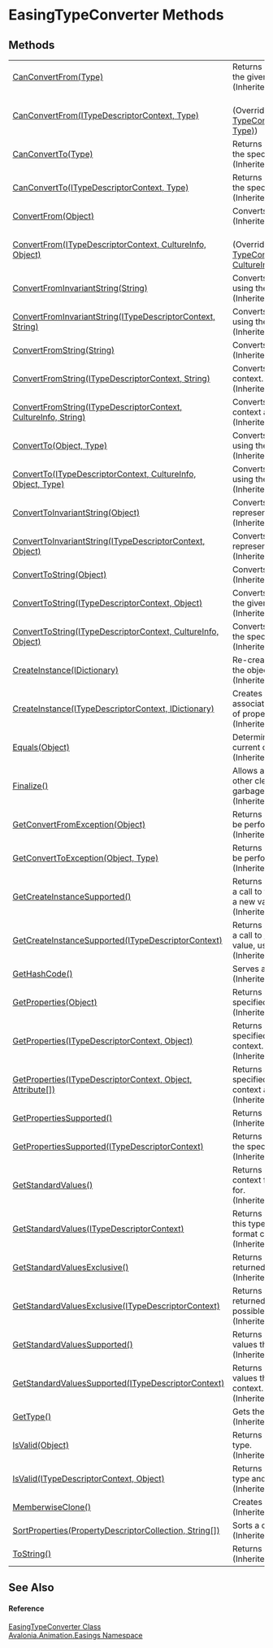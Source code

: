 # EasingTypeConverter Methods




## Methods
<table>
<tr>
<td><a href="https://learn.microsoft.com/dotnet/api/system.componentmodel.typeconverter.canconvertfrom#system-componentmodel-typeconverter-canconvertfrom(system-type)" target="_blank" rel="noopener noreferrer">CanConvertFrom(Type)</a></td>
<td>Returns whether this converter can convert an object of the given type to the type of this converter.<br />(Inherited from <a href="https://learn.microsoft.com/dotnet/api/system.componentmodel.typeconverter" target="_blank" rel="noopener noreferrer">TypeConverter</a>)</td>
</tr>
<tr>
<td><a href="M_Avalonia_Animation_Easings_EasingTypeConverter_CanConvertFrom">CanConvertFrom(ITypeDescriptorContext, Type)</a></td>
<td><br />(Overrides <a href="https://learn.microsoft.com/dotnet/api/system.componentmodel.typeconverter.canconvertfrom#system-componentmodel-typeconverter-canconvertfrom(system-componentmodel-itypedescriptorcontext-system-type)" target="_blank" rel="noopener noreferrer">TypeConverter.CanConvertFrom(ITypeDescriptorContext, Type)</a>)</td>
</tr>
<tr>
<td><a href="https://learn.microsoft.com/dotnet/api/system.componentmodel.typeconverter.canconvertto#system-componentmodel-typeconverter-canconvertto(system-type)" target="_blank" rel="noopener noreferrer">CanConvertTo(Type)</a></td>
<td>Returns whether this converter can convert the object to the specified type.<br />(Inherited from <a href="https://learn.microsoft.com/dotnet/api/system.componentmodel.typeconverter" target="_blank" rel="noopener noreferrer">TypeConverter</a>)</td>
</tr>
<tr>
<td><a href="https://learn.microsoft.com/dotnet/api/system.componentmodel.typeconverter.canconvertto#system-componentmodel-typeconverter-canconvertto(system-componentmodel-itypedescriptorcontext-system-type)" target="_blank" rel="noopener noreferrer">CanConvertTo(ITypeDescriptorContext, Type)</a></td>
<td>Returns whether this converter can convert the object to the specified type, using the specified context.<br />(Inherited from <a href="https://learn.microsoft.com/dotnet/api/system.componentmodel.typeconverter" target="_blank" rel="noopener noreferrer">TypeConverter</a>)</td>
</tr>
<tr>
<td><a href="https://learn.microsoft.com/dotnet/api/system.componentmodel.typeconverter.convertfrom#system-componentmodel-typeconverter-convertfrom(system-object)" target="_blank" rel="noopener noreferrer">ConvertFrom(Object)</a></td>
<td>Converts the given value to the type of this converter.<br />(Inherited from <a href="https://learn.microsoft.com/dotnet/api/system.componentmodel.typeconverter" target="_blank" rel="noopener noreferrer">TypeConverter</a>)</td>
</tr>
<tr>
<td><a href="M_Avalonia_Animation_Easings_EasingTypeConverter_ConvertFrom">ConvertFrom(ITypeDescriptorContext, CultureInfo, Object)</a></td>
<td><br />(Overrides <a href="https://learn.microsoft.com/dotnet/api/system.componentmodel.typeconverter.convertfrom#system-componentmodel-typeconverter-convertfrom(system-componentmodel-itypedescriptorcontext-system-globalization-cultureinfo-system-object)" target="_blank" rel="noopener noreferrer">TypeConverter.ConvertFrom(ITypeDescriptorContext, CultureInfo, Object)</a>)</td>
</tr>
<tr>
<td><a href="https://learn.microsoft.com/dotnet/api/system.componentmodel.typeconverter.convertfrominvariantstring#system-componentmodel-typeconverter-convertfrominvariantstring(system-string)" target="_blank" rel="noopener noreferrer">ConvertFromInvariantString(String)</a></td>
<td>Converts the given string to the type of this converter, using the invariant culture.<br />(Inherited from <a href="https://learn.microsoft.com/dotnet/api/system.componentmodel.typeconverter" target="_blank" rel="noopener noreferrer">TypeConverter</a>)</td>
</tr>
<tr>
<td><a href="https://learn.microsoft.com/dotnet/api/system.componentmodel.typeconverter.convertfrominvariantstring#system-componentmodel-typeconverter-convertfrominvariantstring(system-componentmodel-itypedescriptorcontext-system-string)" target="_blank" rel="noopener noreferrer">ConvertFromInvariantString(ITypeDescriptorContext, String)</a></td>
<td>Converts the given string to the type of this converter, using the invariant culture and the specified context.<br />(Inherited from <a href="https://learn.microsoft.com/dotnet/api/system.componentmodel.typeconverter" target="_blank" rel="noopener noreferrer">TypeConverter</a>)</td>
</tr>
<tr>
<td><a href="https://learn.microsoft.com/dotnet/api/system.componentmodel.typeconverter.convertfromstring#system-componentmodel-typeconverter-convertfromstring(system-string)" target="_blank" rel="noopener noreferrer">ConvertFromString(String)</a></td>
<td>Converts the specified text to an object.<br />(Inherited from <a href="https://learn.microsoft.com/dotnet/api/system.componentmodel.typeconverter" target="_blank" rel="noopener noreferrer">TypeConverter</a>)</td>
</tr>
<tr>
<td><a href="https://learn.microsoft.com/dotnet/api/system.componentmodel.typeconverter.convertfromstring#system-componentmodel-typeconverter-convertfromstring(system-componentmodel-itypedescriptorcontext-system-string)" target="_blank" rel="noopener noreferrer">ConvertFromString(ITypeDescriptorContext, String)</a></td>
<td>Converts the given text to an object, using the specified context.<br />(Inherited from <a href="https://learn.microsoft.com/dotnet/api/system.componentmodel.typeconverter" target="_blank" rel="noopener noreferrer">TypeConverter</a>)</td>
</tr>
<tr>
<td><a href="https://learn.microsoft.com/dotnet/api/system.componentmodel.typeconverter.convertfromstring#system-componentmodel-typeconverter-convertfromstring(system-componentmodel-itypedescriptorcontext-system-globalization-cultureinfo-system-string)" target="_blank" rel="noopener noreferrer">ConvertFromString(ITypeDescriptorContext, CultureInfo, String)</a></td>
<td>Converts the given text to an object, using the specified context and culture information.<br />(Inherited from <a href="https://learn.microsoft.com/dotnet/api/system.componentmodel.typeconverter" target="_blank" rel="noopener noreferrer">TypeConverter</a>)</td>
</tr>
<tr>
<td><a href="https://learn.microsoft.com/dotnet/api/system.componentmodel.typeconverter.convertto#system-componentmodel-typeconverter-convertto(system-object-system-type)" target="_blank" rel="noopener noreferrer">ConvertTo(Object, Type)</a></td>
<td>Converts the given value object to the specified type, using the arguments.<br />(Inherited from <a href="https://learn.microsoft.com/dotnet/api/system.componentmodel.typeconverter" target="_blank" rel="noopener noreferrer">TypeConverter</a>)</td>
</tr>
<tr>
<td><a href="https://learn.microsoft.com/dotnet/api/system.componentmodel.typeconverter.convertto#system-componentmodel-typeconverter-convertto(system-componentmodel-itypedescriptorcontext-system-globalization-cultureinfo-system-object-system-type)" target="_blank" rel="noopener noreferrer">ConvertTo(ITypeDescriptorContext, CultureInfo, Object, Type)</a></td>
<td>Converts the given value object to the specified type, using the specified context and culture information.<br />(Inherited from <a href="https://learn.microsoft.com/dotnet/api/system.componentmodel.typeconverter" target="_blank" rel="noopener noreferrer">TypeConverter</a>)</td>
</tr>
<tr>
<td><a href="https://learn.microsoft.com/dotnet/api/system.componentmodel.typeconverter.converttoinvariantstring#system-componentmodel-typeconverter-converttoinvariantstring(system-object)" target="_blank" rel="noopener noreferrer">ConvertToInvariantString(Object)</a></td>
<td>Converts the specified value to a culture-invariant string representation.<br />(Inherited from <a href="https://learn.microsoft.com/dotnet/api/system.componentmodel.typeconverter" target="_blank" rel="noopener noreferrer">TypeConverter</a>)</td>
</tr>
<tr>
<td><a href="https://learn.microsoft.com/dotnet/api/system.componentmodel.typeconverter.converttoinvariantstring#system-componentmodel-typeconverter-converttoinvariantstring(system-componentmodel-itypedescriptorcontext-system-object)" target="_blank" rel="noopener noreferrer">ConvertToInvariantString(ITypeDescriptorContext, Object)</a></td>
<td>Converts the specified value to a culture-invariant string representation, using the specified context.<br />(Inherited from <a href="https://learn.microsoft.com/dotnet/api/system.componentmodel.typeconverter" target="_blank" rel="noopener noreferrer">TypeConverter</a>)</td>
</tr>
<tr>
<td><a href="https://learn.microsoft.com/dotnet/api/system.componentmodel.typeconverter.converttostring#system-componentmodel-typeconverter-converttostring(system-object)" target="_blank" rel="noopener noreferrer">ConvertToString(Object)</a></td>
<td>Converts the specified value to a string representation.<br />(Inherited from <a href="https://learn.microsoft.com/dotnet/api/system.componentmodel.typeconverter" target="_blank" rel="noopener noreferrer">TypeConverter</a>)</td>
</tr>
<tr>
<td><a href="https://learn.microsoft.com/dotnet/api/system.componentmodel.typeconverter.converttostring#system-componentmodel-typeconverter-converttostring(system-componentmodel-itypedescriptorcontext-system-object)" target="_blank" rel="noopener noreferrer">ConvertToString(ITypeDescriptorContext, Object)</a></td>
<td>Converts the given value to a string representation, using the given context.<br />(Inherited from <a href="https://learn.microsoft.com/dotnet/api/system.componentmodel.typeconverter" target="_blank" rel="noopener noreferrer">TypeConverter</a>)</td>
</tr>
<tr>
<td><a href="https://learn.microsoft.com/dotnet/api/system.componentmodel.typeconverter.converttostring#system-componentmodel-typeconverter-converttostring(system-componentmodel-itypedescriptorcontext-system-globalization-cultureinfo-system-object)" target="_blank" rel="noopener noreferrer">ConvertToString(ITypeDescriptorContext, CultureInfo, Object)</a></td>
<td>Converts the given value to a string representation, using the specified context and culture information.<br />(Inherited from <a href="https://learn.microsoft.com/dotnet/api/system.componentmodel.typeconverter" target="_blank" rel="noopener noreferrer">TypeConverter</a>)</td>
</tr>
<tr>
<td><a href="https://learn.microsoft.com/dotnet/api/system.componentmodel.typeconverter.createinstance#system-componentmodel-typeconverter-createinstance(system-collections-idictionary)" target="_blank" rel="noopener noreferrer">CreateInstance(IDictionary)</a></td>
<td>Re-creates an <a href="https://learn.microsoft.com/dotnet/api/system.object" target="_blank" rel="noopener noreferrer">Object</a> given a set of property values for the object.<br />(Inherited from <a href="https://learn.microsoft.com/dotnet/api/system.componentmodel.typeconverter" target="_blank" rel="noopener noreferrer">TypeConverter</a>)</td>
</tr>
<tr>
<td><a href="https://learn.microsoft.com/dotnet/api/system.componentmodel.typeconverter.createinstance#system-componentmodel-typeconverter-createinstance(system-componentmodel-itypedescriptorcontext-system-collections-idictionary)" target="_blank" rel="noopener noreferrer">CreateInstance(ITypeDescriptorContext, IDictionary)</a></td>
<td>Creates an instance of the type that this <a href="https://learn.microsoft.com/dotnet/api/system.componentmodel.typeconverter" target="_blank" rel="noopener noreferrer">TypeConverter</a> is associated with, using the specified context, given a set of property values for the object.<br />(Inherited from <a href="https://learn.microsoft.com/dotnet/api/system.componentmodel.typeconverter" target="_blank" rel="noopener noreferrer">TypeConverter</a>)</td>
</tr>
<tr>
<td><a href="https://learn.microsoft.com/dotnet/api/system.object.equals#system-object-equals(system-object)" target="_blank" rel="noopener noreferrer">Equals(Object)</a></td>
<td>Determines whether the specified object is equal to the current object.<br />(Inherited from <a href="https://learn.microsoft.com/dotnet/api/system.object" target="_blank" rel="noopener noreferrer">Object</a>)</td>
</tr>
<tr>
<td><a href="https://learn.microsoft.com/dotnet/api/system.object.finalize" target="_blank" rel="noopener noreferrer">Finalize()</a></td>
<td>Allows an object to try to free resources and perform other cleanup operations before it is reclaimed by garbage collection.<br />(Inherited from <a href="https://learn.microsoft.com/dotnet/api/system.object" target="_blank" rel="noopener noreferrer">Object</a>)</td>
</tr>
<tr>
<td><a href="https://learn.microsoft.com/dotnet/api/system.componentmodel.typeconverter.getconvertfromexception" target="_blank" rel="noopener noreferrer">GetConvertFromException(Object)</a></td>
<td>Returns an exception to throw when a conversion cannot be performed.<br />(Inherited from <a href="https://learn.microsoft.com/dotnet/api/system.componentmodel.typeconverter" target="_blank" rel="noopener noreferrer">TypeConverter</a>)</td>
</tr>
<tr>
<td><a href="https://learn.microsoft.com/dotnet/api/system.componentmodel.typeconverter.getconverttoexception" target="_blank" rel="noopener noreferrer">GetConvertToException(Object, Type)</a></td>
<td>Returns an exception to throw when a conversion cannot be performed.<br />(Inherited from <a href="https://learn.microsoft.com/dotnet/api/system.componentmodel.typeconverter" target="_blank" rel="noopener noreferrer">TypeConverter</a>)</td>
</tr>
<tr>
<td><a href="https://learn.microsoft.com/dotnet/api/system.componentmodel.typeconverter.getcreateinstancesupported#system-componentmodel-typeconverter-getcreateinstancesupported" target="_blank" rel="noopener noreferrer">GetCreateInstanceSupported()</a></td>
<td>Returns whether changing a value on this object requires a call to the <a href="https://learn.microsoft.com/dotnet/api/system.componentmodel.typeconverter.createinstance#system-componentmodel-typeconverter-createinstance(system-collections-idictionary)" target="_blank" rel="noopener noreferrer">CreateInstance(IDictionary)</a> method to create a new value.<br />(Inherited from <a href="https://learn.microsoft.com/dotnet/api/system.componentmodel.typeconverter" target="_blank" rel="noopener noreferrer">TypeConverter</a>)</td>
</tr>
<tr>
<td><a href="https://learn.microsoft.com/dotnet/api/system.componentmodel.typeconverter.getcreateinstancesupported#system-componentmodel-typeconverter-getcreateinstancesupported(system-componentmodel-itypedescriptorcontext)" target="_blank" rel="noopener noreferrer">GetCreateInstanceSupported(ITypeDescriptorContext)</a></td>
<td>Returns whether changing a value on this object requires a call to <a href="https://learn.microsoft.com/dotnet/api/system.componentmodel.typeconverter.createinstance#system-componentmodel-typeconverter-createinstance(system-collections-idictionary)" target="_blank" rel="noopener noreferrer">CreateInstance(IDictionary)</a> to create a new value, using the specified context.<br />(Inherited from <a href="https://learn.microsoft.com/dotnet/api/system.componentmodel.typeconverter" target="_blank" rel="noopener noreferrer">TypeConverter</a>)</td>
</tr>
<tr>
<td><a href="https://learn.microsoft.com/dotnet/api/system.object.gethashcode" target="_blank" rel="noopener noreferrer">GetHashCode()</a></td>
<td>Serves as the default hash function.<br />(Inherited from <a href="https://learn.microsoft.com/dotnet/api/system.object" target="_blank" rel="noopener noreferrer">Object</a>)</td>
</tr>
<tr>
<td><a href="https://learn.microsoft.com/dotnet/api/system.componentmodel.typeconverter.getproperties#system-componentmodel-typeconverter-getproperties(system-object)" target="_blank" rel="noopener noreferrer">GetProperties(Object)</a></td>
<td>Returns a collection of properties for the type of array specified by the value parameter.<br />(Inherited from <a href="https://learn.microsoft.com/dotnet/api/system.componentmodel.typeconverter" target="_blank" rel="noopener noreferrer">TypeConverter</a>)</td>
</tr>
<tr>
<td><a href="https://learn.microsoft.com/dotnet/api/system.componentmodel.typeconverter.getproperties#system-componentmodel-typeconverter-getproperties(system-componentmodel-itypedescriptorcontext-system-object)" target="_blank" rel="noopener noreferrer">GetProperties(ITypeDescriptorContext, Object)</a></td>
<td>Returns a collection of properties for the type of array specified by the value parameter, using the specified context.<br />(Inherited from <a href="https://learn.microsoft.com/dotnet/api/system.componentmodel.typeconverter" target="_blank" rel="noopener noreferrer">TypeConverter</a>)</td>
</tr>
<tr>
<td><a href="https://learn.microsoft.com/dotnet/api/system.componentmodel.typeconverter.getproperties#system-componentmodel-typeconverter-getproperties(system-componentmodel-itypedescriptorcontext-system-object-system-attribute())" target="_blank" rel="noopener noreferrer">GetProperties(ITypeDescriptorContext, Object, Attribute[])</a></td>
<td>Returns a collection of properties for the type of array specified by the value parameter, using the specified context and attributes.<br />(Inherited from <a href="https://learn.microsoft.com/dotnet/api/system.componentmodel.typeconverter" target="_blank" rel="noopener noreferrer">TypeConverter</a>)</td>
</tr>
<tr>
<td><a href="https://learn.microsoft.com/dotnet/api/system.componentmodel.typeconverter.getpropertiessupported#system-componentmodel-typeconverter-getpropertiessupported" target="_blank" rel="noopener noreferrer">GetPropertiesSupported()</a></td>
<td>Returns whether this object supports properties.<br />(Inherited from <a href="https://learn.microsoft.com/dotnet/api/system.componentmodel.typeconverter" target="_blank" rel="noopener noreferrer">TypeConverter</a>)</td>
</tr>
<tr>
<td><a href="https://learn.microsoft.com/dotnet/api/system.componentmodel.typeconverter.getpropertiessupported#system-componentmodel-typeconverter-getpropertiessupported(system-componentmodel-itypedescriptorcontext)" target="_blank" rel="noopener noreferrer">GetPropertiesSupported(ITypeDescriptorContext)</a></td>
<td>Returns whether this object supports properties, using the specified context.<br />(Inherited from <a href="https://learn.microsoft.com/dotnet/api/system.componentmodel.typeconverter" target="_blank" rel="noopener noreferrer">TypeConverter</a>)</td>
</tr>
<tr>
<td><a href="https://learn.microsoft.com/dotnet/api/system.componentmodel.typeconverter.getstandardvalues#system-componentmodel-typeconverter-getstandardvalues" target="_blank" rel="noopener noreferrer">GetStandardValues()</a></td>
<td>Returns a collection of standard values from the default context for the data type this type converter is designed for.<br />(Inherited from <a href="https://learn.microsoft.com/dotnet/api/system.componentmodel.typeconverter" target="_blank" rel="noopener noreferrer">TypeConverter</a>)</td>
</tr>
<tr>
<td><a href="https://learn.microsoft.com/dotnet/api/system.componentmodel.typeconverter.getstandardvalues#system-componentmodel-typeconverter-getstandardvalues(system-componentmodel-itypedescriptorcontext)" target="_blank" rel="noopener noreferrer">GetStandardValues(ITypeDescriptorContext)</a></td>
<td>Returns a collection of standard values for the data type this type converter is designed for when provided with a format context.<br />(Inherited from <a href="https://learn.microsoft.com/dotnet/api/system.componentmodel.typeconverter" target="_blank" rel="noopener noreferrer">TypeConverter</a>)</td>
</tr>
<tr>
<td><a href="https://learn.microsoft.com/dotnet/api/system.componentmodel.typeconverter.getstandardvaluesexclusive#system-componentmodel-typeconverter-getstandardvaluesexclusive" target="_blank" rel="noopener noreferrer">GetStandardValuesExclusive()</a></td>
<td>Returns whether the collection of standard values returned from <a href="https://learn.microsoft.com/dotnet/api/system.componentmodel.typeconverter.getstandardvalues#system-componentmodel-typeconverter-getstandardvalues" target="_blank" rel="noopener noreferrer">GetStandardValues()</a> is an exclusive list.<br />(Inherited from <a href="https://learn.microsoft.com/dotnet/api/system.componentmodel.typeconverter" target="_blank" rel="noopener noreferrer">TypeConverter</a>)</td>
</tr>
<tr>
<td><a href="https://learn.microsoft.com/dotnet/api/system.componentmodel.typeconverter.getstandardvaluesexclusive#system-componentmodel-typeconverter-getstandardvaluesexclusive(system-componentmodel-itypedescriptorcontext)" target="_blank" rel="noopener noreferrer">GetStandardValuesExclusive(ITypeDescriptorContext)</a></td>
<td>Returns whether the collection of standard values returned from <a href="https://learn.microsoft.com/dotnet/api/system.componentmodel.typeconverter.getstandardvalues#system-componentmodel-typeconverter-getstandardvalues" target="_blank" rel="noopener noreferrer">GetStandardValues()</a> is an exclusive list of possible values, using the specified context.<br />(Inherited from <a href="https://learn.microsoft.com/dotnet/api/system.componentmodel.typeconverter" target="_blank" rel="noopener noreferrer">TypeConverter</a>)</td>
</tr>
<tr>
<td><a href="https://learn.microsoft.com/dotnet/api/system.componentmodel.typeconverter.getstandardvaluessupported#system-componentmodel-typeconverter-getstandardvaluessupported" target="_blank" rel="noopener noreferrer">GetStandardValuesSupported()</a></td>
<td>Returns whether this object supports a standard set of values that can be picked from a list.<br />(Inherited from <a href="https://learn.microsoft.com/dotnet/api/system.componentmodel.typeconverter" target="_blank" rel="noopener noreferrer">TypeConverter</a>)</td>
</tr>
<tr>
<td><a href="https://learn.microsoft.com/dotnet/api/system.componentmodel.typeconverter.getstandardvaluessupported#system-componentmodel-typeconverter-getstandardvaluessupported(system-componentmodel-itypedescriptorcontext)" target="_blank" rel="noopener noreferrer">GetStandardValuesSupported(ITypeDescriptorContext)</a></td>
<td>Returns whether this object supports a standard set of values that can be picked from a list, using the specified context.<br />(Inherited from <a href="https://learn.microsoft.com/dotnet/api/system.componentmodel.typeconverter" target="_blank" rel="noopener noreferrer">TypeConverter</a>)</td>
</tr>
<tr>
<td><a href="https://learn.microsoft.com/dotnet/api/system.object.gettype" target="_blank" rel="noopener noreferrer">GetType()</a></td>
<td>Gets the <a href="https://learn.microsoft.com/dotnet/api/system.type" target="_blank" rel="noopener noreferrer">Type</a> of the current instance.<br />(Inherited from <a href="https://learn.microsoft.com/dotnet/api/system.object" target="_blank" rel="noopener noreferrer">Object</a>)</td>
</tr>
<tr>
<td><a href="https://learn.microsoft.com/dotnet/api/system.componentmodel.typeconverter.isvalid#system-componentmodel-typeconverter-isvalid(system-object)" target="_blank" rel="noopener noreferrer">IsValid(Object)</a></td>
<td>Returns whether the given value object is valid for this type.<br />(Inherited from <a href="https://learn.microsoft.com/dotnet/api/system.componentmodel.typeconverter" target="_blank" rel="noopener noreferrer">TypeConverter</a>)</td>
</tr>
<tr>
<td><a href="https://learn.microsoft.com/dotnet/api/system.componentmodel.typeconverter.isvalid#system-componentmodel-typeconverter-isvalid(system-componentmodel-itypedescriptorcontext-system-object)" target="_blank" rel="noopener noreferrer">IsValid(ITypeDescriptorContext, Object)</a></td>
<td>Returns whether the given value object is valid for this type and for the specified context.<br />(Inherited from <a href="https://learn.microsoft.com/dotnet/api/system.componentmodel.typeconverter" target="_blank" rel="noopener noreferrer">TypeConverter</a>)</td>
</tr>
<tr>
<td><a href="https://learn.microsoft.com/dotnet/api/system.object.memberwiseclone" target="_blank" rel="noopener noreferrer">MemberwiseClone()</a></td>
<td>Creates a shallow copy of the current <a href="https://learn.microsoft.com/dotnet/api/system.object" target="_blank" rel="noopener noreferrer">Object</a>.<br />(Inherited from <a href="https://learn.microsoft.com/dotnet/api/system.object" target="_blank" rel="noopener noreferrer">Object</a>)</td>
</tr>
<tr>
<td><a href="https://learn.microsoft.com/dotnet/api/system.componentmodel.typeconverter.sortproperties" target="_blank" rel="noopener noreferrer">SortProperties(PropertyDescriptorCollection, String[])</a></td>
<td>Sorts a collection of properties.<br />(Inherited from <a href="https://learn.microsoft.com/dotnet/api/system.componentmodel.typeconverter" target="_blank" rel="noopener noreferrer">TypeConverter</a>)</td>
</tr>
<tr>
<td><a href="https://learn.microsoft.com/dotnet/api/system.object.tostring" target="_blank" rel="noopener noreferrer">ToString()</a></td>
<td>Returns a string that represents the current object.<br />(Inherited from <a href="https://learn.microsoft.com/dotnet/api/system.object" target="_blank" rel="noopener noreferrer">Object</a>)</td>
</tr>
</table>

## See Also


#### Reference
<a href="T_Avalonia_Animation_Easings_EasingTypeConverter">EasingTypeConverter Class</a>  
<a href="N_Avalonia_Animation_Easings">Avalonia.Animation.Easings Namespace</a>  

